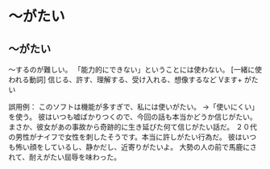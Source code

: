 # 〜がたい

## 〜がたい
〜するのが難しい。 「能力的にできない」ということには使わない。  [一緒に使われる動詞] 信じる、許す、理解する、受け入れる、想像するなど
Vます+ がたい


誤用例： このソフトは機能が多すぎで、私には使いがたい。 →「使いにくい」を使う。
彼はいつも嘘ばかりつくので、今回の話も本当かどうか信じがたい。
まさか、彼女があの事故から奇跡的に生き延びた何て信じがたい話だ。
２０代の男性がナイフで女性を刺したそうです。本当に許しがたい行為だ。
彼はいつも怖い顔をしているし、静かだし、近寄りがたいよ。
大勢の人の前で馬鹿にされて、耐えがたい屈辱を味わった。
